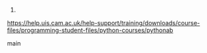 1.
https://help.uis.cam.ac.uk/help-support/training/downloads/course-files/programming-student-files/python-courses/pythonab

main


